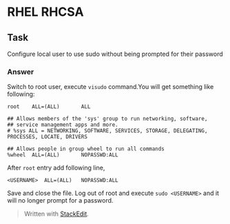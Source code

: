 # RHEL RHCSA

## Task
Configure local user to use sudo without being prompted for their password

### Answer
Switch to root user, execute `visudo` command.You will get something like following:
~~~
root    ALL=(ALL)       ALL

## Allows members of the 'sys' group to run networking, software,
## service management apps and more.
# %sys ALL = NETWORKING, SOFTWARE, SERVICES, STORAGE, DELEGATING, PROCESSES, LOCATE, DRIVERS

## Allows people in group wheel to run all commands
%wheel  ALL=(ALL)       NOPASSWD:ALL
~~~
After `root` entry add following line,

~~~
<USERNAME>	ALL=(ALL)	NOPASSWD:ALL
~~~
Save and close the file. Log out of root and execute `sudo <USERNAME>` and it will no longer prompt for a password.


> Written with [StackEdit](https://stackedit.io/).
